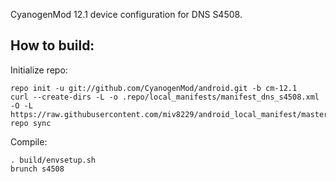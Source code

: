 CyanogenMod 12.1 device configuration for DNS S4508.

How to build:
-------------

Initialize repo:

    repo init -u git://github.com/CyanogenMod/android.git -b cm-12.1
    curl --create-dirs -L -o .repo/local_manifests/manifest_dns_s4508.xml -O -L https://raw.githubusercontent.com/miv8229/android_local_manifest/master/manifest_dns_s4508.xml
    repo sync

Compile:

    . build/envsetup.sh
    brunch s4508